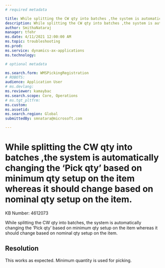 ```yaml
---
# required metadata

title: While splitting the CW qty into batches ,the system is automatically changing the ‘Pick qty’ based on minimum qty setup on the item whereas it should change based on nominal qty setup on the item.
description: While splitting the CW qty into batches ,the system is automatically changing the ‘Pick qty’ based on minimum qty setup on the item whereas it should change based on nominal qty setup on the item.
author: SmithaNataraj
manager: tfehr
ms.date: 4/11/2021 12:00:00 AM
ms.topic: troubleshooting
ms.prod: 
ms.service: dynamics-ax-applications
ms.technology: 

# optional metadata

ms.search.form: WMSPickingRegistration
# ROBOTS: 
audience: Application User
# ms.devlang: 
ms.reviewer: kamaybac
ms.search.scope: Core, Operations
# ms.tgt_pltfrm: 
ms.custom: 
ms.assetid: 
ms.search.region: Global
submittedBy: smnatara@microsoft.com

---
```


# While splitting the CW qty into batches ,the system is automatically changing the ‘Pick qty’ based on minimum qty setup on the item whereas it should change based on nominal qty setup on the item.

KB Number: 4612073

While splitting the CW qty into batches, the system is automatically changing the ‘Pick qty’ based on minimum qty setup on the item whereas it should change based on nominal qty setup on the item.
 


## Resolution
This works as expected.  Minimum quantity is used for picking.
 


